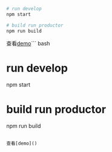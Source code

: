 ``` bash
# run develop
npm start 

# build run productor
npm run build
```

查看[demo]()``` bash
# run develop
npm start 

# build run productor
npm run build
```

查看[demo]()